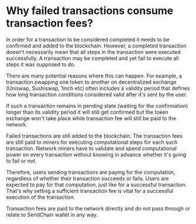 # Why failed transactions consume transaction fees?

In order for a transaction to be considered completed it needs to be confirmed and added to the blockchain. However, a completed transaction doesn't necessarily mean that all steps in the transaction were executed successfully. A transaction may be completed and yet fail to execute all steps it was supposed to do.

There are many potential reasons where this can happen. For example, a transaction swapping one token to another on decentralized exchange (Uniswap, Sushiswap, 1inch etc) often includes a validity period that defines how long transaction conditions considered valid after it's sent by the user. 

If such a transaction remains in pending state (waiting for the confirmation) longer than its validity period it will still get confirmed but the token exchange won't take place while transaction fee will still be paid to the network.

Failed transactions are still added to the blockchain. The transaction fees are still paid to miners for executing computational steps for each such transaction. Network miners have to validate and spend computational power on every transaction without knowing in advance whether it's going to fail or not.

Therefore, users sending transactions are paying for the computation, regardless of whether their transaction succeeds or fails. Users are expected to pay for that computation, just like for a successful transaction. That's why setting a sufficient transaction fee is vital for a successful execution of the transaction.

Transaction fees are paid to the network directly and do not pass through or relate to SendChain wallet in any way.

